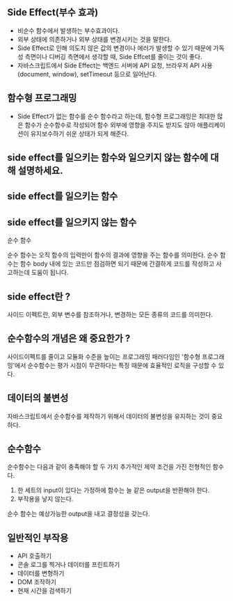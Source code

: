 ## Side Effect(부수 효과)
- 비순수 함수에서 발생하는 부수효과이다. 
- 외부 상태에 의존하거나 외부 상태를 변경시키는 것을 말한다. 
- Side Effect로 인해 의도치 않은 값의 변경이나 에러가 발생할 수 있기 때문에 가독성 측면이나 디버깅 측면에서 생각할 때, Side Effcet를 줄이는 것이 좋다. 
- 자바스크립트에서 Side Effect는 백엔드 서버에 API 요청, 브라우저 API 사용(document, window), setTimeout 등으로 일어난다. 
## 함수형 프로그래밍
- Side Effect가 없는 함수를 순수 함수라고 하는데, 함수형 프로그래밍은 최대한 많은 함수가 순수함수로 작성되어 함수 외부에 영향을 주지도 받지도 않아 애플리케이션이 유지보수하기 쉬운 상태가 되게 해준다. 


## side effect를 일으키는 함수와 일으키지 않는 함수에 대해 설명하세요.

## side effect를 일으키는 함수


## side effect를 일으키지 않는 함수
순수 함수

순수 함수는 오직 함수의 입력만이 함수의 결과에 영향을 주는 함수를 의미한다. 
순수 함수는 함수 body 내에 있는 코드만 점검하면 되기 때문에 간결하게 코드를 작성하고 사고하는데 도움이 됩니다. 

## side effect란 ?
사이드 이펙트란, 외부 변수를 참조하거나, 변경하는 모든 종류의 코드를 의미한다. 

## 순수함수의 개념은 왜 중요한가 ?
사이드이펙트를 줄이고 모듈화 수준을 높이는 프로그래밍 패러다임인 '함수형 프로그래밍'에서 
순수함수는 평가 시점이 무관하다는 특징 때문에 효율적인 로직을 구성할 수 있다. 

## 데이터의 불변성
자바스크립트에서 순수함수를 제작하기 위해서 데이터의 불변성을 유지하는 것이 중요하다. 


## 순수함수
순수함수는 다음과 같이 충족해야 할 두 가지 추가적인 제약 조건을 가진 전형적인 함수다.
1. 한 세트의 input이 있다는 가정하에 함수는 늘 같은 output을 반환해야 한다.
2. 부작용을 낳지 않는다.

순수 함수는 예상가능한 output을 내고 결정성을 갖는다. 

## 일반적인 부작용
- API 호출하기
- 콘솔 로그를 찍거나 데이터를 프린트하기
- 데이터를 변형하기
- DOM 조작하기
- 현재 시간을 검색하기

